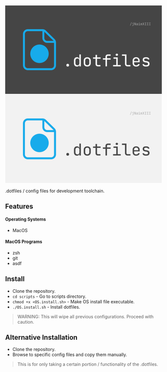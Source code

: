![](docs/images/.dotfiles-banner-dark.png#gh-dark-mode-only)
![](docs/images/.dotfiles-banner-light.png#gh-light-mode-only)

.dotfiles / config files for development toolchain.

## Features

#### Operating Systems

- MacOS

#### MacOS Programs

- zsh
- git
- asdf

## Install

- Clone the repository.
- `cd scripts` - Go to scripts directory.
- `chmod +x <OS.install.sh>` - Make OS install file executable.
- `./OS.install.sh` - Install dotfiles.

> WARNING: This will wipe all previous configurations. Proceed with caution.

## Alternative Installation

- Clone the repository.
- Browse to specific config files and copy them manually.

> This is for only taking a certain portion / functionality of the .dotfiles.
